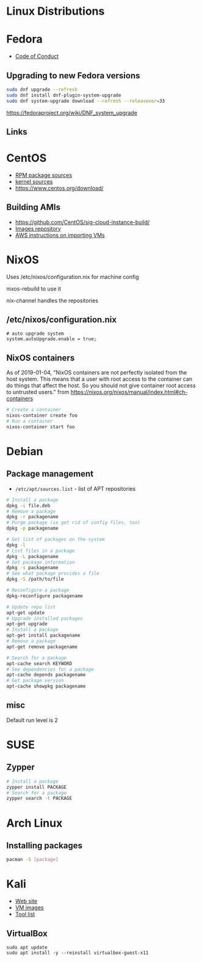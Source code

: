 # Linux Distributions
# Fedora
- [Code of Conduct](https://docs.fedoraproject.org/en-US/project/code-of-conduct/)
## Upgrading to new Fedora versions

```bash
sudo dnf upgrade --refresh
sudo dnf install dnf-plugin-system-upgrade
sudo dnf system-upgrade download --refresh --releasever=33
```

https://fedoraproject.org/wiki/DNF_system_upgrade

## Links


# CentOS

- [RPM package sources](https://git.centos.org/project/rpms)
- [kernel sources](https://git.centos.org/sources/kernel/)
- <https://www.centos.org/download/>

## Building AMIs

- <https://github.com/CentOS/sig-cloud-instance-build/>
- [Images repository](https://cloud.centos.org/centos)
- [AWS instructions on importing VMs](https://docs.aws.amazon.com/vm-import/latest/userguide/vmimport-image-import.html)


# NixOS

Uses /etc/nixos/configuration.nix for machine config

nixos-rebuild to use it

nix-channel handles the repositories

## /etc/nixos/configuration.nix

```
# auto upgrade system
system.autoUpgrade.enable = true;
```

## NixOS containers

As of 2019-01-04, "NixOS containers are not perfectly isolated from the host
system. This means that a user with root access to the container can do things
that affect the host. So you should not give container root access to untrusted
users." from <https://nixos.org/nixos/manual/index.html#ch-containers>

```bash
# Create a container
nixos-container create foo
# Run a container
nixos-container start foo
```
# Debian

## Package management

- `/etc/apt/sources.list` - list of APT repositories

```bash
# Install a package
dpkg -i file.deb
# Remove a package
dpkg -r packagename
# Purge package (ie get rid of config files, too)
dpkg -p packagename

# Get list of packages on the system
dpkg -l
# List files in a package
dpkg -L packagename
# Get package information
dpkg -s packagename
# See what package provides a file
dpkg -S /path/to/file

# Reconfigure a package
dpkg-reconfigure packagename

# Update repo list
apt-get update
# Upgrade installed packages
apt-get upgrade
# Install a package
apt-get install packagename
# Remove a package
apt-get remove packagename

# Search for a package
apt-cache search KEYWORD
# See dependencies for a package
apt-cache depends packagename
# Get package version
apt-cache showpkg packagename
```

## misc
Default run level is 2


# SUSE

## Zypper

```bash
# Install a package
zypper install PACKAGE
# Search for a package
zypper search -t PACKAGE
```



# Arch Linux

## Installing packages
```bash
pacman -S [package]
```

# Kali

* [Web site](https://www.kali.org/)
* [VM images](https://www.offensive-security.com/kali-linux-vm-vmware-virtualbox-image-download/)
* [Tool list](https://tools.kali.org/tools-listing)

## VirtualBox

```
sudo apt update
sudo apt install -y --reinstall virtualbox-guest-x11
```
